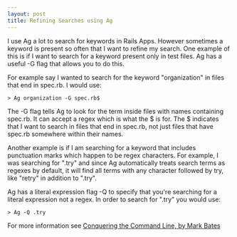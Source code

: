 ```yaml
---
layout: post
title: Refining Searches using Ag
---
```


I use Ag a lot to search for keywords in Rails Apps.  However sometimes a keyword is present so often that I want to refine my search.  One example of this is if I want to search for a keyword present only in test files. Ag has a useful -G flag that allows you to do this.

For example say I wanted to search for the keyword "organization" in files that end in spec.rb.  I would use:

```
> Ag organization -G spec.rb$
```

The -G flag tells Ag to look for the term inside files with names containing spec.rb.  It can accept a regex which is what the $ is for.  The $ indicates that I want to search in files that end in spec.rb, not just files that have spec.rb somewhere within their names.

Another example is if I am searching for a keyword that includes punctuation marks which happen to be regex characters.  For example, I was searching for ".try" and since Ag automatically treats search terms as regexes by default, it will find all terms with any character followed by try, like "retry" in addition to ".try".

Ag has a literal expression flag -Q to specify that you're searching for a literal expression not a regex.  In order to search for ".try" you would use:

```
> Ag -Q .try
```

For more  information see [Conquering the Command Line, by Mark Bates](http://conqueringthecommandline.com/book/ack_ag)
